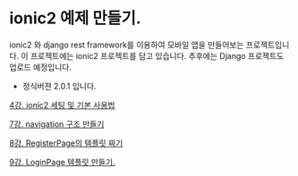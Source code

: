 # ionic2 예제 만들기.
ionic2 와 django rest framework를 이용하여 모바일 앱을 만들어보는 프로젝트입니다. 
이 프로젝트에는 ionic2 프로젝트를 담고 있습니다. 추후에는 Django 프로젝트도 업로드
예정입니다. 

- 정식버젼 2.0.1 입니다.

[4강. ionic2 세팅 및 기본 사용법](https://github.com/modoodoc/example_ionic2_ver_2.0.1/tree/3148898b3afc875ff8a30a0e59ca80c1c0896a02)

[7강. navigation 구조 만들기](https://github.com/modoodoc/example_ionic2_ver_2.0.1/tree/8adc62c7cf9733735802fc1fa1493a7200845585)

[8강. RegisterPage의 템플릿 짜기](https://github.com/modoodoc/example_ionic2_ver_2.0.1/tree/acd2c155ab211812881c8e049f2a0098048c741a)

[9강. LoginPage 템플릿 만들기.](https://github.com/modoodoc/example_ionic2_ver_2.0.1/tree/84efb10900df42cf5c29fca2a8ee614a0ce32629)


